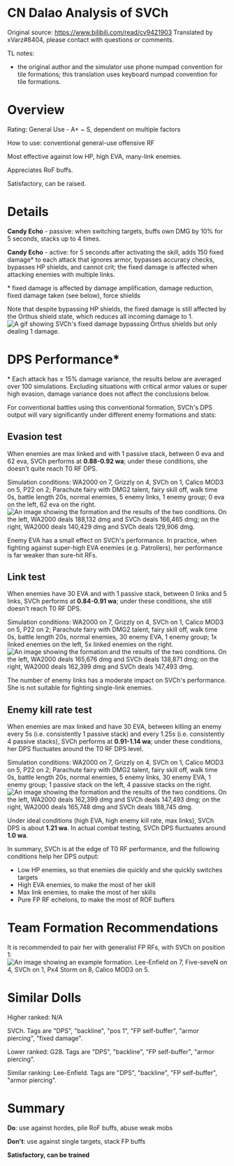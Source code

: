 # CN Dalao Analysis of SVCh
Original source: https://www.bilibili.com/read/cv9421903
Translated by xVarz#8404, please contact with questions or comments.

TL notes:
- the original author and the simulator use phone numpad convention for tile formations; this translation uses keyboard numpad convention for tile formations.

# Overview
Rating: General Use - A+ ~ S, dependent on multiple factors

How to use: conventional general-use offensive RF

Most effective against low HP, high EVA, many-link enemies.

Appreciates RoF buffs.

Satisfactory, can be raised.

# Details
**Candy Echo** - passive: when switching targets, buffs own DMG by 10% for 5 seconds, stacks up to 4 times.

**Candy Echo** - active: for 5 seconds after activating the skill, adds 150 fixed damage\* to each attack that ignores armor, bypasses accuracy checks, bypasses HP shields, and cannot crit; the fixed damage is affected when attacking enemies with multiple links.

\* fixed damage is affected by damage amplification, damage reduction, fixed damage taken (see below), force shields

Note that despite bypassing HP shields, the fixed damage is still affected by the Orthus shield state, which reduces all incoming damage to 1.
![A gif showing SVCh's fixed damage bypassing Orthus shields but only dealing 1 damage.](https://i0.hdslb.com/bfs/article/57d88687b9686fbaeea2bc2860d6aa1fd0481378.gif "SVCh is not a viable Orthus killer.")

# DPS Performance\*
\* Each attack has $\pm$ 15% damage variance, the results below are averaged over 100 simulations. Excluding situations with critical armor values or super high evasion, damage variance does not affect the conclusions below.

For conventional battles using this conventional formation, SVCh's DPS output will vary significantly under different enemy formations and stats:

## Evasion test
When enemies are max linked and with 1 passive stack, between 0 eva and 62 eva, SVCh performs at **0.88-0.92 wa**; under these conditions, she doesn't quite reach T0 RF DPS.

Simulation conditions: WA2000 on 7, Grizzly on 4, SVCh on 1, Calico MOD3 on 5, P22 on 2; Parachute fairy with DMG2 talent, fairy skill off, walk time 0s, battle length 20s, normal enemies, 5 enemy links, 1 enemy group; 0 eva on the left, 62 eva on the right.
![An image showing the formation and the results of the two conditions. On the left, WA2000 deals 188,132 dmg and SVCh deals 166,465 dmg; on the right, WA2000 deals 140,429 dmg and SVCh deals 129,906 dmg.](https://i0.hdslb.com/bfs/article/82309ee69fae70ca9d0c17fe904972515bf412a1.png@1320w_436h.webp)

Enemy EVA has a small effect on SVCh's performance. In practice, when fighting against super-high EVA enemies (e.g. Patrollers), her performance is far weaker than sure-hit RFs.

## Link test
When enemies have 30 EVA and with 1 passive stack, between 0 links and 5 links, SVCh performs at **0.84-0.91 wa**; under these conditions, she still doesn't reach T0 RF DPS.

Simulation conditions: WA2000 on 7, Grizzly on 4, SVCh on 1, Calico MOD3 on 5, P22 on 2; Parachute fairy with DMG2 talent, fairy skill off, walk time 0s, battle length 20s, normal enemies, 30 enemy EVA, 1 enemy group; 1x linked enemies on the left, 5x linked enemies on the right.
![An image showing the formation and the results of the two conditions. On the left, WA2000 deals 165,676 dmg and SVCh deals 138,871 dmg; on the right, WA2000 deals 162,399 dmg and SVCh deals 147,493 dmg.](https://i0.hdslb.com/bfs/article/5dde5be548874166eac819d7e478cc30db63c074.png@1320w_432h.webp)


The number of enemy links has a moderate impact on SVCh's performance. She is not suitable for fighting single-link enemies.

## Enemy kill rate test
When enemies are max linked and have 30 EVA, between killing an enemy every 5s (i.e. consistently 1 passive stack) and every 1.25s (i.e. consistently 4 passive stacks), SVCh performs at **0.91-1.14 wa**; under these conditions, her DPS fluctuates around the T0 RF DPS level.

Simulation conditions: WA2000 on 7, Grizzly on 4, SVCh on 1, Calico MOD3 on 5, P22 on 2; Parachute fairy with DMG2 talent, fairy skill off, walk time 0s, battle length 20s, normal enemies, 5 enemy links, 30 enemy EVA, 1 enemy group; 1 passive stack on the left, 4 passive stacks on the right.
![An image showing the formation and the results of the two conditions. On the left, WA2000 deals 162,399 dmg and SVCh deals 147,493 dmg; on the right, WA2000 deals 165,748 dmg and SVCh deals 188,745 dmg.](https://i0.hdslb.com/bfs/article/23d1f883f024c76b042e6228c98ca58123c2b1aa.png@1320w_432h.webp)

Under ideal conditions (high EVA, high enemy kill rate, max links), SVCh DPS is about **1.21 wa**. In actual combat testing, SVCh DPS fluctuates around **1.0 wa**.

In summary, SVCh is at the edge of T0 RF performance, and the following conditions help her DPS output:
- Low HP enemies, so that enemies die quickly and she quickly switches targets
- High EVA enemies, to make the most of her skill
- Max link enemies, to make the most of her skills
- Pure FP RF echelons, to make the most of ROF buffers

# Team Formation Recommendations
It is recommended to pair her with generalist FP RFs, with SVCh on position 1:
![An image showing an example formation. Lee-Enfield on 7, Five-seveN on 4, SVCh on 1, Px4 Storm on 8, Calico MOD3 on 5.](https://i0.hdslb.com/bfs/article/7c999573d9cc9d39a2e1b8c86ab6b930dc65c923.png@766w_768h.webp)

# Similar Dolls
Higher ranked: N/A

SVCh. Tags are "DPS", "backline", "pos 1", "FP self-buffer", "armor piercing", "fixed damage".

Lower ranked: G28. Tags are "DPS", "backline", "FP self-buffer", "armor piercing".

Similar ranking: Lee-Enfield. Tags are "DPS", "backline", "FP self-buffer", "armor piercing".

# Summary
**Do**: use against hordes, pile RoF buffs, abuse weak mobs

**Don't**: use against single targets, stack FP buffs

**Satisfactory, can be trained**